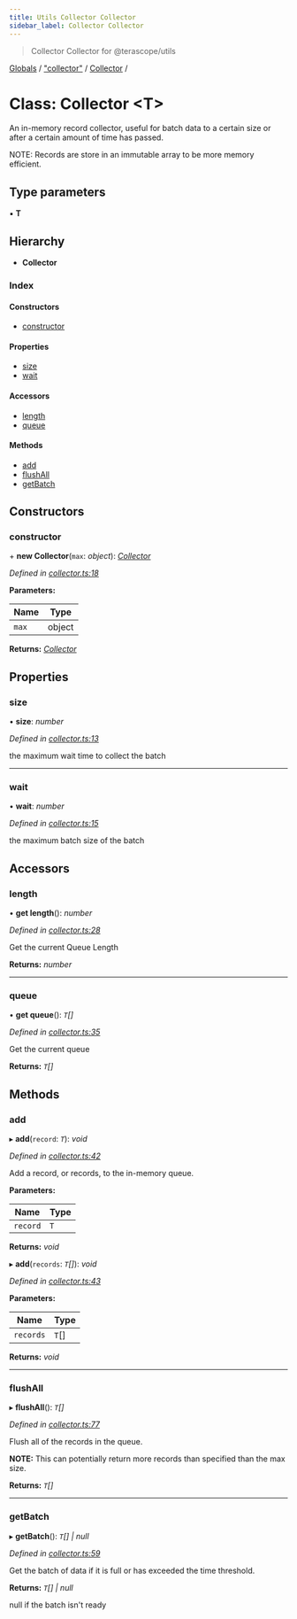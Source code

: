```yaml
---
title: Utils Collector Collector
sidebar_label: Collector Collector
---
```


> Collector Collector for @terascope/utils

[Globals](../overview.md) / ["collector"](../modules/_collector_.md) / [Collector](_collector_.collector.md) /

# Class: Collector <**T**>

An in-memory record collector,
useful for batch data to a certain
size or after a certain amount of time has passed.

NOTE: Records are store in an immutable array to
be more memory efficient.

## Type parameters

▪ **T**

## Hierarchy

* **Collector**

### Index

#### Constructors

* [constructor](_collector_.collector.md#constructor)

#### Properties

* [size](_collector_.collector.md#size)
* [wait](_collector_.collector.md#wait)

#### Accessors

* [length](_collector_.collector.md#length)
* [queue](_collector_.collector.md#queue)

#### Methods

* [add](_collector_.collector.md#add)
* [flushAll](_collector_.collector.md#flushall)
* [getBatch](_collector_.collector.md#getbatch)

## Constructors

###  constructor

\+ **new Collector**(`max`: *object*): *[Collector](_collector_.collector.md)*

*Defined in [collector.ts:18](https://github.com/terascope/teraslice/tree/0c8b1cfadd6cd255811e506264906c5373f2ebea/packages/utils/collector.ts#L18)*

**Parameters:**

Name | Type |
------ | ------ |
`max` | object |

**Returns:** *[Collector](_collector_.collector.md)*

## Properties

###  size

• **size**: *number*

*Defined in [collector.ts:13](https://github.com/terascope/teraslice/tree/0c8b1cfadd6cd255811e506264906c5373f2ebea/packages/utils/collector.ts#L13)*

the maximum wait time to collect the batch

___

###  wait

• **wait**: *number*

*Defined in [collector.ts:15](https://github.com/terascope/teraslice/tree/0c8b1cfadd6cd255811e506264906c5373f2ebea/packages/utils/collector.ts#L15)*

the maximum batch size of the batch

## Accessors

###  length

• **get length**(): *number*

*Defined in [collector.ts:28](https://github.com/terascope/teraslice/tree/0c8b1cfadd6cd255811e506264906c5373f2ebea/packages/utils/collector.ts#L28)*

Get the current Queue Length

**Returns:** *number*

___

###  queue

• **get queue**(): *`T`[]*

*Defined in [collector.ts:35](https://github.com/terascope/teraslice/tree/0c8b1cfadd6cd255811e506264906c5373f2ebea/packages/utils/collector.ts#L35)*

Get the current queue

**Returns:** *`T`[]*

## Methods

###  add

▸ **add**(`record`: *`T`*): *void*

*Defined in [collector.ts:42](https://github.com/terascope/teraslice/tree/0c8b1cfadd6cd255811e506264906c5373f2ebea/packages/utils/collector.ts#L42)*

Add a record, or records, to the in-memory queue.

**Parameters:**

Name | Type |
------ | ------ |
`record` | `T` |

**Returns:** *void*

▸ **add**(`records`: *`T`[]*): *void*

*Defined in [collector.ts:43](https://github.com/terascope/teraslice/tree/0c8b1cfadd6cd255811e506264906c5373f2ebea/packages/utils/collector.ts#L43)*

**Parameters:**

Name | Type |
------ | ------ |
`records` | `T`[] |

**Returns:** *void*

___

###  flushAll

▸ **flushAll**(): *`T`[]*

*Defined in [collector.ts:77](https://github.com/terascope/teraslice/tree/0c8b1cfadd6cd255811e506264906c5373f2ebea/packages/utils/collector.ts#L77)*

Flush all of the records in the queue.

**NOTE:** This can potentially return more records than
specified than the max size.

**Returns:** *`T`[]*

___

###  getBatch

▸ **getBatch**(): *`T`[] | null*

*Defined in [collector.ts:59](https://github.com/terascope/teraslice/tree/0c8b1cfadd6cd255811e506264906c5373f2ebea/packages/utils/collector.ts#L59)*

Get the batch of data if it is full or has exceeded the time threshold.

**Returns:** *`T`[] | null*

null if the batch isn't ready
